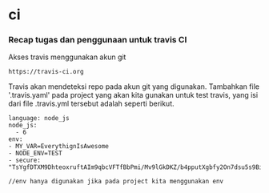 # ci
### Recap tugas dan penggunaan untuk travis CI
Akses travis menggunakan akun git
```
https://travis-ci.org
```
Travis akan mendeteksi repo pada akun git yang digunakan.
Tambahkan file '.travis.yaml' pada project yang akan kita gunakan untuk test travis, yang isi dari file .travis.yml tersebut adalah seperti berikut.
```
language: node_js
node_js:
  - 6
env:
- MY_VAR=EverythignIsAwesome
- NODE_ENV=TEST
- secure: "TsYgfDTXM9DhteoxruftAIm9qbcVFTfBbPmi/Mv9lGkDKZ/b4pputXgbfy2On7dsu5s9Bio/P4Nri61sgVHZm6AJIsNWf2D6Ggiz94oddr0r+7dPp9yqTziPQAKNmMSzCtLff9Dl4BSOiasy/aQy5M+NrD6kXex0xjZyTIEndzk="

//env hanya digunakan jika pada project kita menggunakan env
```
